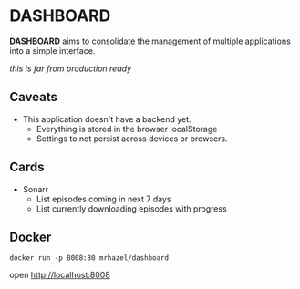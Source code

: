 # **DASHBOARD**

**DASHBOARD** aims to consolidate the management of multiple applications into a simple interface. 

_this is far from production ready_

## Caveats
- This application doesn't have a backend yet.
  - Everything is stored in the browser localStorage
  - Settings to not persist across devices or browsers.

## Cards
- Sonarr
  - List episodes coming in next 7 days
  - List currently downloading episodes with progress

## Docker
```
docker run -p 8008:80 mrhazel/dashboard
```
open [http://localhost:8008](http://localhost:8008)

